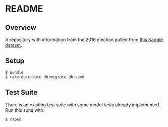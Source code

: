 # README

## Overview

A repository with information from the 2016 election pulled from [this Kaggle dataset](https://www.kaggle.com/benhamner/2016-us-election).

## Setup

```
$ bundle
$ rake db:create db:migrate db:seed
```

## Test Suite

There is an existing test suite with some model tests already implemented. Run this suite with:

```
$ rspec
```
